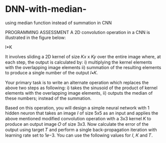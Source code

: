 # DNN-with-median-
using median function instead of summation in CNN 


PROGRAMMING ASSESSMENT
A 2D convolution operation in a CNN is illustrated in the figure below:

I*K

It involves sliding a 2D kernel of size 𝐾𝑥 x 𝐾𝑦 over the entire image where, at each step, the output is calculated by:
i) multiplying the kernel elements with the overlapping image elements
ii) summation of the resulting elements to produce a single number of the output 𝐼∗𝐾.

Your primary task is to write an alternate operation which replaces the above two steps as following:
i) takes the sinusoid of the product of kernel elements with the overlapping image elements,
ii) outputs the median of these numbers; instead of the summation.

Based on this operation, you will design a simple neural network with 1 hidden neuron that 
takes an image 𝐼 of size 5x5 as an input and applies the above mentioned modified convolution operation 
with a 3x3 kernel 𝐾 to produce an output image 𝑂 of size 3x3. Now calculate the error of the output using target 𝑇 
and perform a single back-propagation iteration with learning rate set to 1𝑒−3. You can use the following values for 𝐼, 𝐾 and 𝑇.
